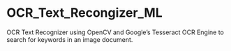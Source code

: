 # OCR_Text_Recongizer_ML
OCR Text Recognizer using OpenCV and Google’s Tesseract OCR Engine to search for           keywords in an image document.
